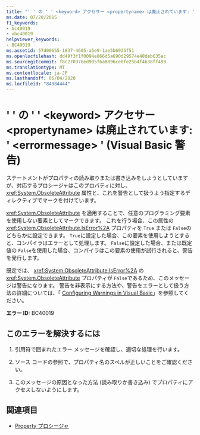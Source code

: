 ```yaml
---
title: "' ' の ' ' <keyword> アクセサー <propertyname> は廃止されています: ' <errormessage> ' (Visual Basic 警告)"
ms.date: 07/20/2015
f1_keywords:
- bc40019
- vbc40019
helpviewer_keywords:
- BC40019
ms.assetid: 57d00655-1837-4605-a5e9-1ae5b6935f51
ms.openlocfilehash: dd49f3f1f0094e866d5a690d29574e48deb635ac
ms.sourcegitcommit: f8c270376ed905f6a8896ce0fe25b4f4b38ff498
ms.translationtype: MT
ms.contentlocale: ja-JP
ms.lasthandoff: 06/04/2020
ms.locfileid: "84384444"
---
```

# <a name="keyword-accessor-of-propertyname-is-obsolete-errormessage-visual-basic-warning"></a>' ' の ' ' \<keyword> アクセサー \<propertyname> は廃止されています: ' \<errormessage> ' (Visual Basic 警告)
ステートメントがプロパティの読み取りまたは書き込みをしようとしていますが、対応するプロシージャはこのプロパティに対し、 <xref:System.ObsoleteAttribute> 属性と、これを警告として扱うよう指定するディレクティブでマークを付けています。  
  
 <xref:System.ObsoleteAttribute> を適用することで、任意のプログラミング要素を使用しない要素としてマークできます。 これを行う場合、この属性の <xref:System.ObsoleteAttribute.IsError%2A> プロパティを `True` または `False`のどちらかに設定できます。 `True`に設定した場合、この要素を使用しようとすると、コンパイラはエラーとして処理します。 `False`に設定した場合、または既定値の `False`を使用した場合、コンパイラはこの要素の使用が試行されると、警告を発行します。  
  
 既定では、 <xref:System.ObsoleteAttribute.IsError%2A> の <xref:System.ObsoleteAttribute> プロパティが `False`であるため、このメッセージは警告になります。 警告を非表示にする方法や、警告をエラーとして扱う方法の詳細については、「 [Configuring Warnings in Visual Basic](/visualstudio/ide/configuring-warnings-in-visual-basic)」を参照してください。  
  
 **エラー ID:** BC40019  
  
## <a name="to-correct-this-error"></a>このエラーを解決するには  
  
1. 引用符で囲まれたエラー メッセージを確認し、適切な処理を行います。  
  
2. ソース コードの参照で、プロパティ名のスペルが正しいことをご確認ください。  
  
3. このメッセージの原因となった方法 (読み取りか書き込み) でプロパティにアクセスしないようにします。  
  
## <a name="see-also"></a>関連項目

- [Property プロシージャ](../programming-guide/language-features/procedures/property-procedures.md)
